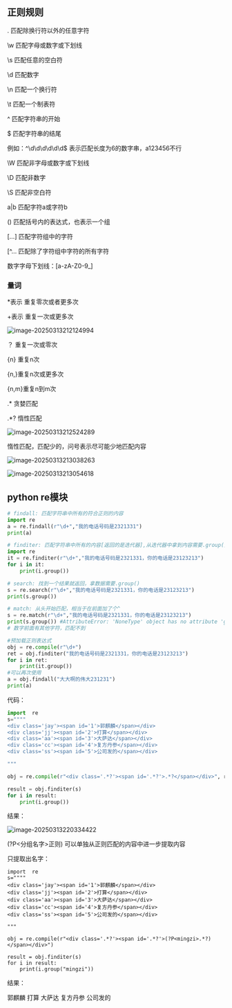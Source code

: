 ## 正则规则

. 匹配除换行符以外的任意字符

\w 匹配字母或数字或下划线

\s 匹配任意的空白符

\d 匹配数字

\n 匹配一个换行符

\t 匹配一个制表符

^ 匹配字符串的开始

$ 匹配字符串的结尾

例如：^\d\d\d\d\d\d$ 表示匹配长度为6的数字串，a123456不行



\W 匹配非字母或数字或下划线

\D 匹配非数字

\S 匹配非空白符



a|b 匹配字符a或字符b

() 匹配括号内的表达式，也表示一个组

[…] 匹配字符组中的字符

[^… 匹配除了字符组中字符的所有字符

数字字母下划线：[a-zA-Z0-9_]



### 量词

*表示 重复零次或者更多次

+表示 重复一次或更多次

![image-20250313212124994](assets/image-20250313212124994.png)

？ 重复一次或零次

{n} 重复n次

{n,}重复n次或更多次

{n,m}重复n到m次



.* 贪婪匹配

.*? 惰性匹配

![image-20250313212524289](assets/image-20250313212524289.png)

惰性匹配，匹配少的，问号表示尽可能少地匹配内容



![image-20250313213038263](assets/image-20250313213038263.png)



![image-20250313213054618](assets/image-20250313213054618.png)

## python re模块



```python
# findall: 匹配字符串中所有的符合正则的内容
import re
a = re.findall(r"\d+","我的电话号码是2321331")
print(a)

# finditer: 匹配字符串中所有的内容[返回的是迭代器],从迭代器中拿到内容需要.group()
import re
it = re.finditer(r"\d+","我的电话号码是2321331，你的电话是23123213")
for i in it:
    print(i.group())

# search: 找到一个结果就返回，拿数据需要.group()
s = re.search(r"\d+","我的电话号码是2321331，你的电话是23123213")
print(s.group())

# match: 从头开始匹配，相当于在前面加了个^
s = re.match(r"\d+","我的电话号码是2321331，你的电话是23123213")
print(s.group()) #AttributeError: 'NoneType' object has no attribute 'group'
# 数字前面有其他字符，匹配不到

#预加载正则表达式
obj = re.compile(r"\d+")
ret = obj.finditer("我的电话号码是2321331，你的电话是23123213")
for i in ret:
    print(it.group())
#可以再次使用
a = obj.findall("大大啊的伟大231231")
print(a)
```



代码：

```python
import  re
s=""""
<div class='jay'><span id='1'>郭麒麟</span></div>
<div class='jj'><span id='2'>打算</span></div>
<div class='aa'><span id='3'>大萨达</span></div>
<div class='cc'><span id='4'>复方丹参</span></div>
<div class='ss'><span id='5'>公司发的</span></div>

"""

obj = re.compile(r"<div class='.*?'><span id='.*?'>.*?</span></div>", re.S) #re.S作用是让.能匹配换行符

result = obj.finditer(s)
for i in result:
    print(i.group())
```

结果：

![image-20250313220334422](assets/image-20250313220334422.png)

(?P<分组名字>正则) 可以单独从正则匹配的内容中进一步提取内容

只提取出名字：

```
import  re
s=""""
<div class='jay'><span id='1'>郭麒麟</span></div>
<div class='jj'><span id='2'>打算</span></div>
<div class='aa'><span id='3'>大萨达</span></div>
<div class='cc'><span id='4'>复方丹参</span></div>
<div class='ss'><span id='5'>公司发的</span></div>

"""

obj = re.compile(r"<div class='.*?'><span id='.*?'>(?P<mingzi>.*?)</span></div>")

result = obj.finditer(s)
for i in result:
    print(i.group("mingzi"))
```

结果：

郭麒麟
打算
大萨达
复方丹参
公司发的